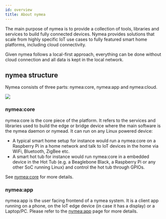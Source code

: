 ```yaml
---
id: overview
title: About nymea
---
```


The main purpose of nymea is to provide a collection of tools, libraries and services to build fully connected devices. Nymea provides solutions that scale from highly specific IoT use cases to fully featured smart home platforms, including cloud connectivity.

Given nymea follows a local-first approach, everything can be done without cloud connection and all data is kept in the local network.

## nymea structure

Nymea consists of three parts: nymea:core, nymea:app and nymea:cloud.


![](/img/nymea-overview.svg)

### nymea:core

nymea:core is the core piece of the platform. It refers to the services and libraries used to build the edge or bridge device where the main software is the nymea daemon or nymead. It can run on any Linux powered device:

  * A typical smart home setup for instance would run a nymea:core on a Raspberry Pi in a home network and talk to IoT devices in the home via WiFi, Bluetooth, ZigBee etc.
  * A smart hot tub for instance would run nymea:core in a embedded device in the Hot Tub (e.g. a Beaglebone Black, a Raspberry Pi or any other SoC running Linux) and control the hot tub through GPIOs.

See [nymea:core](/documentation/users/installation/core) for more details.

### nymea:app

nymea:app is the user facing frontend of a nymea system. It is a client app running on a phone, on the IoT edge device (in case it has a display) or a Laptop/PC. Please refer to the [nymea:app](/documentation/users/installation/app) page for more details.

